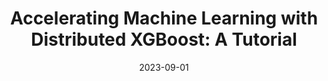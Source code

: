 ---
title: 'Accelerating Machine Learning with Distributed XGBoost: A Tutorial'
date: 2023-09-01
permalink: /posts/2024/01/blog-post-2/
tags:
  - Machine Learning
  - XGBoost
summary: XGBoost (which stands for eXtreme Gradient Boosting) is a popular machine learning algorithm that is widely used for building high-performance models. In this tutorial, we will show you how to use XGBoost in a distributed environment to train models faster and more efficiently than ever before. By distributing the workload of training a model across multiple machines, we can process larger datasets and train more complex models in a fraction of the time it would take on a single machine. We will walk you through the process of preparing your data for training and running XGBoost in distributed mode. Whether you are working with large datasets or tackling complex problems, using XGBoost in a distributed environment can help you achieve better results in less time.
redirect_to: https://medium.com/@zachariaharungeorge/accelerating-machine-learning-with-distributed-xgboost-a-tutorial-90fe65c1b8c4?source=friends_link&sk=80f166bd90e388e37d3c2bf29ec5c8cf
---